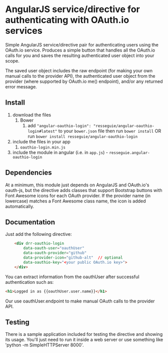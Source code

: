 # AngularJS service/directive for authenticating with OAuth.io services

Simple AngularJS service/directive pair for authenticating users using the OAuth.io service. Produces a simple button that handles all the OAuth.io calls for you and saves the resulting authenticated user object into your scope.

The saved user object includes the raw endpoint (for making your own manual calls to the provider API), the authenticated user object from the provider (where supported by OAuth.io me() endpoint), and/or any returned error message.


## Install
1. download the files
	1. Bower
		1. add `"angular-oauthio-login": "resseguie/angular-oauthio-login#latest"` to your `bower.json` file then run `bower install` OR run `bower install resseguie/angular-oauthio-login`
2. include the files in your app
	1. `oauthio-login.min.js`
3. include the module in angular (i.e. in `app.js`) - `resseguie.angular-oauthio-login`

## Dependencies
At a minimum, this module just depends on AngularJS and OAuth.io's oauth-js, but the directive adds classes that support Bootstrap buttons with Font Awesome icons for each OAuth provider. If the provider name (in lowercase) matches a Font Awesome class name, the icon is added automatically.

## Documentation

Just add the following directive:

```html
	<div drr-oauthio-login
		data-oauth-user="oauthUser"
		data-oauth-provider="github"
		data-provider-icon="github-alt"  // optional
		data-oauthio-key="<your public OAuth.io key>">
	</div>
```

You can extract information from the oauthUser after successful authentication such as:

```html
<h1>Logged in as {{oauthUser.user.name}}</h1>
```

Our use oauthUser.endpoint to make manual OAuth calls to the provider API.

## Testing

There is a sample application included for testing the directive and showing its usage. You'll just need to run it inside a web server or use something like 'python -m SimpleHTTPServer 8000'.
